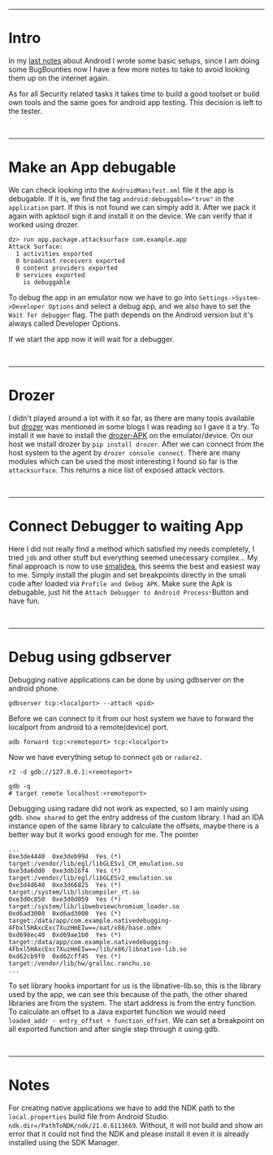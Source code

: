 
___
# Intro

In my [last notes](https://gast04.github.io/2019/05/10/Android-Reversing-Setup.html) about Android 
I wrote some basic setups, since I am doing some
BugBounties now I have a few more notes to take to avoid looking them up on the
internet again.

As for all Security related tasks it takes time to build a good toolset or build
own tools and the same goes for android app testing. This decision is left to the tester.

<br/>

___
# Make an App debugable

We can check looking into the `AndroidManifest.xml` file it the app is debugable.
If it is, we find the tag `android:debuggable="true"` in the `application` part.
If this is not found we can simply add it. After we pack it again with apktool 
sign it and install it on the device. We can verify that it worked using drozer.

```
dz> run app.package.attacksurface com.example.app
Attack Surface:
  1 activities exported
  0 broadcast receivers exported
  0 content providers exported
  0 services exported
    is debuggable
```

To debug the app in an emulator now we have to go into `Settings->System->Developer Options` and 
select a debug app, and we also have to set the `Wait for debugger` flag. The path depends on the 
Android version but it's always called Developer Options.

If we start the app now it will wait for a debugger.

<br/>

___
# Drozer

I didn't played around a lot with it so far, as there are many tools available but 
[drozer](https://github.com/FSecureLABS/drozer) was mentioned in some blogs I was reading so I 
gave it a try. To install it we have to install the 
[drozer-APK](https://github.com/mwrlabs/drozer/releases/download/2.3.4/drozer-agent-2.3.4.apk) on
the emulator/device. On our host we install drozer by `pip install drozer`. After we can connect from 
the host system to the agent by `drozer console connect`. There are many modules which can be used 
the most interesting I found so far is the `attacksurface`. This returns a nice list of exposed attack vectors.

<br/>

___
# Connect Debugger to waiting App

Here I did not really find a method which satisfied my needs completely, I tried `jdb`
and other stuff but everything seemed unecessary complex... My final approach is now to 
use [smalidea](https://github.com/JesusFreke/smalidea), this seems the best and easiest 
way to me. Simply install the plugin and set breakpoints directly in the smali code after
loaded via `Profile and Debug APK`. Make sure the Apk is debugable, just hit the 
`Attach Debugger to Android Process`-Button and have fun.

<br/>

___
# Debug using gdbserver

Debugging native applications can be done by using gdbserver on the android phone.

```
gdbserver tcp:<localport> --attach <pid>
```

Before we can connect to it from our host system we have to forward the localport from 
android to a remote(device) port.

```
adb forward tcp:<remoteport> tcp:<localport>
```

Now we have everything setup to connect `gdb` or `radare2`. 

```
r2 -d gdb://127.0.0.1:<remoteport>

gdb -q
# target remote localhost:<remoteport>
```

Debugging using radare did not work as expected, so I am mainly using gdb.
`show shared` to get the entry address of the custom library. I had an IDA instance
open of the same library to calculate the offsets, maybe there is a better way
but it works good enough for me. The pointer

```
...
0xe3de4440  0xe3deb994  Yes (*)     target:/vendor/lib/egl/libGLESv1_CM_emulation.so
0xe3da6dd0  0xe3db16f4  Yes (*)     target:/vendor/lib/egl/libGLESv2_emulation.so
0xe3d4d640  0xe3d66825  Yes (*)     target:/system/lib/libcompiler_rt.so
0xe3d0c850  0xe3d0d059  Yes (*)     target:/system/lib/libwebviewchromium_loader.so
0xd6ad3000  0xd6ad3000  Yes (*)     target:/data/app/com.example.nativedebugging-4Fbxl5HAxcExc7XuzHmEIw==/oat/x86/base.odex
0xd698ec40  0xd69ae1b0  Yes (*)     target:/data/app/com.example.nativedebugging-4Fbxl5HAxcExc7XuzHmEIw==/lib/x86/libnative-lib.so
0xd62cb9f0  0xd62cff45  Yes (*)     target:/vendor/lib/hw/gralloc.ranchu.so
...
```

To set library hooks important for us is the libnative-lib.so, this is the library used by the app, we 
can see this because of the path, the other shared libraries are from the system. The start address
is from the entry function. To calculate an offset to a Java exportet function we would need 
` loaded_addr - entry_offset + function_offset`. We can set a breakpoint on all exported function and 
after single step through it using gdb.

<br/>

___
# Notes

For creating native applications we have to add the NDK path to the `local.properties` build file from
Android Studio. `ndk.dir=/PathToNDK/ndk/21.0.6113669`. 
Without, it will not build and show an error that it could not find the NDK and please install it even
it is already installed using the SDK Manager.
